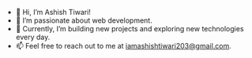 - 👋 Hi, I’m Ashish Tiwari!
- 👀 I’m passionate about web development.
- 🌱 Currently, I’m building new projects and exploring new technologies every day.
- 📫 Feel free to reach out to me at iamashishtiwari203@gmail.com.
  

<!---
Ashish2k03/Ashish2k03 is a ✨ special ✨ repository because its `README.md` (this file) appears on your GitHub profile.
You can click the Preview link to take a look at your changes.
--->
